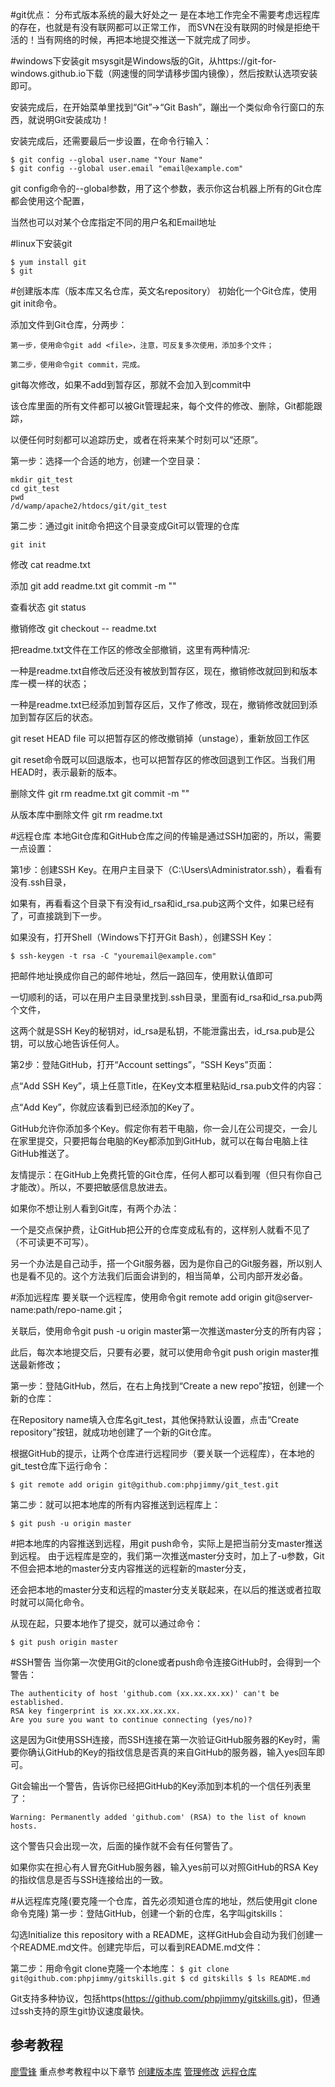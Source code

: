 #git优点：
分布式版本系统的最大好处之一
    是在本地工作完全不需要考虑远程库的存在，也就是有没有联网都可以正常工作，
    而SVN在没有联网的时候是拒绝干活的！当有网络的时候，再把本地提交推送一下就完成了同步。


#windows下安装git
msysgit是Windows版的Git，从https://git-for-windows.github.io下载（网速慢的同学请移步国内镜像），然后按默认选项安装即可。

安装完成后，在开始菜单里找到“Git”->“Git Bash”，蹦出一个类似命令行窗口的东西，就说明Git安装成功！

安装完成后，还需要最后一步设置，在命令行输入：
```
$ git config --global user.name "Your Name"
$ git config --global user.email "email@example.com"
```
git config命令的--global参数，用了这个参数，表示你这台机器上所有的Git仓库都会使用这个配置，

当然也可以对某个仓库指定不同的用户名和Email地址



#linux下安装git
```
$ yum install git
$ git 
```


#创建版本库（版本库又名仓库，英文名repository）
初始化一个Git仓库，使用git init命令。

添加文件到Git仓库，分两步：

    第一步，使用命令git add <file>，注意，可反复多次使用，添加多个文件；

    第二步，使用命令git commit，完成。

git每次修改，如果不add到暂存区，那就不会加入到commit中


该仓库里面的所有文件都可以被Git管理起来，每个文件的修改、删除，Git都能跟踪，

以便任何时刻都可以追踪历史，或者在将来某个时刻可以“还原”。

第一步：选择一个合适的地方，创建一个空目录：
```
mkdir git_test
cd git_test
pwd
/d/wamp/apache2/htdocs/git/git_test
```
第二步：通过git init命令把这个目录变成Git可以管理的仓库
```
git init

```
修改 cat readme.txt 

添加 git add readme.txt
     git commit -m ""

查看状态 git status

撤销修改 git checkout -- readme.txt

把readme.txt文件在工作区的修改全部撤销，这里有两种情况:

  一种是readme.txt自修改后还没有被放到暂存区，现在，撤销修改就回到和版本库一模一样的状态；

  一种是readme.txt已经添加到暂存区后，又作了修改，现在，撤销修改就回到添加到暂存区后的状态。

git reset HEAD file 可以把暂存区的修改撤销掉（unstage），重新放回工作区

git reset命令既可以回退版本，也可以把暂存区的修改回退到工作区。当我们用HEAD时，表示最新的版本。

删除文件 git rm readme.txt
        git commit -m ""

从版本库中删除文件 git rm readme.txt



#远程仓库
本地Git仓库和GitHub仓库之间的传输是通过SSH加密的，所以，需要一点设置：

第1步：创建SSH Key。在用户主目录下（C:\Users\Administrator\.ssh），看看有没有.ssh目录，

如果有，再看看这个目录下有没有id_rsa和id_rsa.pub这两个文件，如果已经有了，可直接跳到下一步。

如果没有，打开Shell（Windows下打开Git Bash），创建SSH Key：
```
$ ssh-keygen -t rsa -C "youremail@example.com"
```
把邮件地址换成你自己的邮件地址，然后一路回车，使用默认值即可

一切顺利的话，可以在用户主目录里找到.ssh目录，里面有id_rsa和id_rsa.pub两个文件，

这两个就是SSH Key的秘钥对，id_rsa是私钥，不能泄露出去，id_rsa.pub是公钥，可以放心地告诉任何人。

第2步：登陆GitHub，打开“Account settings”，“SSH Keys”页面：

点“Add SSH Key”，填上任意Title，在Key文本框里粘贴id_rsa.pub文件的内容：

点“Add Key”，你就应该看到已经添加的Key了。

GitHub允许你添加多个Key。假定你有若干电脑，你一会儿在公司提交，一会儿在家里提交，只要把每台电脑的Key都添加到GitHub，就可以在每台电脑上往GitHub推送了。

友情提示：在GitHub上免费托管的Git仓库，任何人都可以看到喔（但只有你自己才能改）。所以，不要把敏感信息放进去。

如果你不想让别人看到Git库，有两个办法：

一个是交点保护费，让GitHub把公开的仓库变成私有的，这样别人就看不见了（不可读更不可写）。

另一个办法是自己动手，搭一个Git服务器，因为是你自己的Git服务器，所以别人也是看不见的。这个方法我们后面会讲到的，相当简单，公司内部开发必备。


#添加远程库
要关联一个远程库，使用命令git remote add origin git@server-name:path/repo-name.git；

关联后，使用命令git push -u origin master第一次推送master分支的所有内容；

此后，每次本地提交后，只要有必要，就可以使用命令git push origin master推送最新修改；


第一步：登陆GitHub，然后，在右上角找到“Create a new repo”按钮，创建一个新的仓库：

在Repository name填入仓库名git_test，其他保持默认设置，点击“Create repository”按钮，就成功地创建了一个新的Git仓库。

根据GitHub的提示，让两个仓库进行远程同步（要关联一个远程库），在本地的git_test仓库下运行命令：
```
$ git remote add origin git@github.com:phpjimmy/git_test.git
```
第二步：就可以把本地库的所有内容推送到远程库上：
```
$ git push -u origin master
```
#把本地库的内容推送到远程，用git push命令，实际上是把当前分支master推送到远程。
由于远程库是空的，我们第一次推送master分支时，加上了-u参数，Git不但会把本地的master分支内容推送的远程新的master分支，

还会把本地的master分支和远程的master分支关联起来，在以后的推送或者拉取时就可以简化命令。

从现在起，只要本地作了提交，就可以通过命令：
```
$ git push origin master
```


#SSH警告
当你第一次使用Git的clone或者push命令连接GitHub时，会得到一个警告：
```
The authenticity of host 'github.com (xx.xx.xx.xx)' can't be established.
RSA key fingerprint is xx.xx.xx.xx.xx.
Are you sure you want to continue connecting (yes/no)?
```

这是因为Git使用SSH连接，而SSH连接在第一次验证GitHub服务器的Key时，需要你确认GitHub的Key的指纹信息是否真的来自GitHub的服务器，输入yes回车即可。

Git会输出一个警告，告诉你已经把GitHub的Key添加到本机的一个信任列表里了：
```
Warning: Permanently added 'github.com' (RSA) to the list of known hosts.
```
这个警告只会出现一次，后面的操作就不会有任何警告了。

如果你实在担心有人冒充GitHub服务器，输入yes前可以对照GitHub的RSA Key的指纹信息是否与SSH连接给出的一致。



#从远程库克隆(要克隆一个仓库，首先必须知道仓库的地址，然后使用git clone命令克隆)
第一步：登陆GitHub，创建一个新的仓库，名字叫gitskills：

勾选Initialize this repository with a README，这样GitHub会自动为我们创建一个README.md文件。创建完毕后，可以看到README.md文件：

第二步：用命令git clone克隆一个本地库：
      ```
       $ git clone git@github.com:phpjimmy/gitskills.git
       $ cd gitskills
       $ ls
       README.md
      ```

Git支持多种协议，包括https(https://github.com/phpjimmy/gitskills.git)，但通过ssh支持的原生git协议速度最快。


## 参考教程
[廖雪锋](http://www.liaoxuefeng.com/wiki/0013739516305929606dd18361248578c67b8067c8c017b000)
重点参考教程中以下章节
[创建版本库](http://www.liaoxuefeng.com/wiki/0013739516305929606dd18361248578c67b8067c8c017b000/0013743256916071d599b3aed534aaab22a0db6c4e07fd0000)
[管理修改](http://www.liaoxuefeng.com/wiki/0013739516305929606dd18361248578c67b8067c8c017b000/001374829472990293f16b45df14f35b94b3e8a026220c5000)
[远程仓库](http://www.liaoxuefeng.com/wiki/0013739516305929606dd18361248578c67b8067c8c017b000/001374385852170d9c7adf13c30429b9660d0eb689dd43a000)